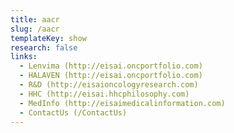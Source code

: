 ```yaml
---
title: aacr
slug: /aacr
templateKey: show
research: false
links:
  - Lenvima (http://eisai.oncportfolio.com)
  - HALAVEN (http://eisai.oncportfolio.com)
  - R&D (http://eisaioncologyresearch.com)
  - HHC (http://eisai.hhcphilosophy.com)
  - MedInfo (http://eisaimedicalinformation.com)
  - ContactUs (/ContactUs)
---
```

